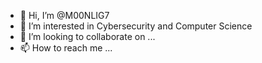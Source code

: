 - 👋 Hi, I’m @M00NLIG7
- 👀 I’m interested in Cybersecurity and Computer Science
- 💞️ I’m looking to collaborate on ...
- 📫 How to reach me ...

<!---
M00NLIG7/M00NLIG7 is a ✨ special ✨ repository because its `README.md` (this file) appears on your GitHub profile.
You can click the Preview link to take a look at your changes.
--->
